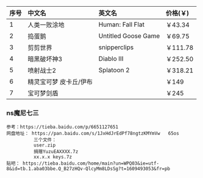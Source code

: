 |序号|中文名|英文名|价格(￥)|
|:--|:--|:--|:--|
|1|人类一败涂地|Human: Fall Flat|￥43.34|
|2|捣蛋鹅|Untitled Goose Game|￥69.75|
|3|剪剪世界|snipperclips|￥111.78|
|4|暗黑破坏神3|Diablo III|￥252.50|
|5|喷射战士2|Splatoon 2|￥318.21|
|6|精灵宝可梦 皮卡丘/伊布||￥149|
|7|宝可梦剑盾||￥245|

### ns魔尼七三
````
参考：https://tieba.baidu.com/p/6651127651
网盘地址： https://pan.baidu.com/s/1JxHdJrEdPf78ngtzKMYmVw   65os
          三个文件： 
          user.zip
          捐赠YuzuEAXXXX.7z
          xx.x.x keys.7z
贴吧： https://tieba.baidu.com/home/main?un=WPQ03&ie=utf-8&id=tb.1.aba03bbe.Q_B27zHQv-QlcyMm8LDsSg?t=1609493053&fr=pb
````

